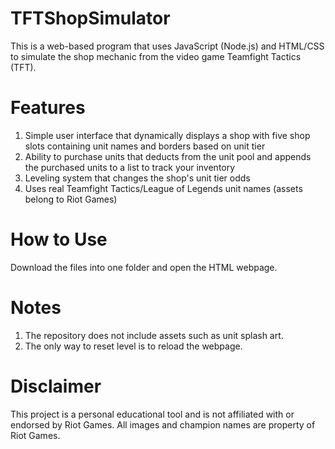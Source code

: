 # TFTShopSimulator
This is a web-based program that uses JavaScript (Node.js) and HTML/CSS to simulate the shop mechanic from the video game Teamfight Tactics (TFT).

# Features
1. Simple user interface that dynamically displays a shop with five shop slots containing unit names and borders based on unit tier
2. Ability to purchase units that deducts from the unit pool and appends the purchased units to a list to track your inventory
3. Leveling system that changes the shop's unit tier odds
4. Uses real Teamfight Tactics/League of Legends unit names (assets belong to Riot Games)

# How to Use
Download the files into one folder and open the HTML webpage. 

# Notes
1. The repository does not include assets such as unit splash art.
2. The only way to reset level is to reload the webpage.

# Disclaimer
This project is a personal educational tool and is not affiliated with or endorsed by Riot Games. All images and champion names are property of Riot Games.
